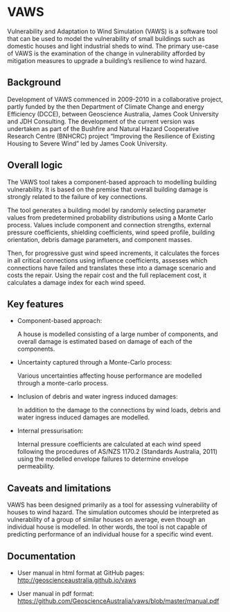 
# VAWS

Vulnerability and Adaptation to Wind Simulation (VAWS) is a software tool that can be used to model the vulnerability of small buildings such as domestic houses and light industrial sheds to wind. The primary use-case of VAWS is the examination of the change in vulnerability afforded by mitigation measures to upgrade a building’s resilience to wind hazard.

## Background

Development of VAWS commenced in 2009-2010 in a collaborative project, partly funded by the then Department of Climate Change and energy Efficiency (DCCE), between Geoscience Australia, James Cook University and JDH Consulting. The development of the current version was undertaken as part of the Bushfire and Natural Hazard Cooperative Research Centre (BNHCRC) project “Improving the Resilience of Existing Housing to Severe Wind” led by James Cook University.

## Overall logic

The VAWS tool takes a component-based approach to modelling building vulnerability. It is based on the premise that overall building damage is strongly related to the failure of key connections.

The tool generates a building model by randomly selecting parameter values from predetermined probability distributions using a Monte Carlo process. Values include component and connection strengths, external pressure coefficients, shielding coefficients, wind speed profile, building orientation, debris damage parameters, and component masses.

Then, for progressive gust wind speed increments, it calculates the forces in all critical connections using influence coefficients, assesses which connections have failed and translates these into a damage scenario and costs the repair. Using the repair cost and the full replacement cost, it calculates a damage index for each wind speed.

## Key features

* Component-based approach:

  A house is modelled consisting of a large number of components, and overall damage is estimated based on damage of each of the components.

* Uncertainty captured through a Monte-Carlo process:

  Various uncertainties affecting house performance are modelled through a monte-carlo process.

* Inclusion of debris and water ingress induced damages:

  In addition to the damage to the connections by wind loads, debris and water ingress induced damages are modelled.

* Internal pressurisation:

  Internal pressure coefficients are calculated at each wind speed following the procedures of AS/NZS 1170.2 (Standards Australia, 2011) using the modelled envelope failures to determine envelope permeability.

## Caveats and limitations

VAWS has been designed primarily as a tool for assessing vulnerability of houses to wind hazard. The simulation outcomes should be interpreted as vulnerability of a group of similar houses on average, even though an individual house is modelled. In other words, the tool is not capable of predicting performance of an individual house for a specific wind event.

## Documentation

* User manual in html format at GitHub pages: http://geoscienceaustralia.github.io/vaws

* User manual in pdf format: https://github.com/GeoscienceAustralia/vaws/blob/master/manual.pdf 